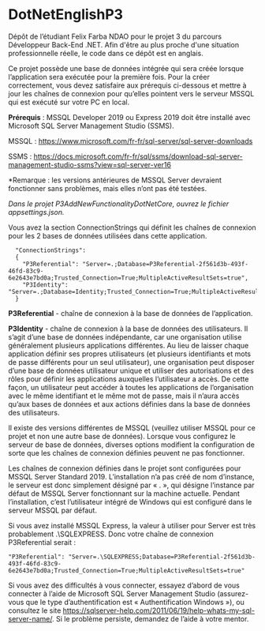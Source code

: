 # DotNetEnglishP3
Dépôt de l’étudiant  Felix Farba NDAO pour le projet 3 du parcours Développeur Back-End .NET. Afin d'être au plus proche d'une situation professionnelle réelle, le code dans ce dépôt est en anglais.

Ce projet possède une base de données intégrée qui sera créée lorsque l’application sera exécutée pour la première fois. Pour la créer correctement, vous devez satisfaire aux prérequis ci-dessous et mettre à jour les chaînes de connexion pour qu’elles pointent vers le serveur MSSQL qui est exécuté sur votre PC en local.

**Prérequis** : MSSQL Developer 2019 ou Express 2019 doit être installé avec Microsoft SQL Server Management Studio (SSMS).

MSSQL : https://www.microsoft.com/fr-fr/sql-server/sql-server-downloads

SSMS : https://docs.microsoft.com/fr-fr/sql/ssms/download-sql-server-management-studio-ssms?view=sql-server-ver16

*Remarque : les versions antérieures de MSSQL Server devraient fonctionner sans problèmes, mais elles n’ont pas été testées.

*Dans le projet P3AddNewFunctionalityDotNetCore, ouvrez le fichier appsettings.json.*

Vous avez la section ConnectionStrings qui définit les chaînes de connexion pour les 2 bases de données utilisées dans cette application.

      "ConnectionStrings":
      {
        "P3Referential": "Server=.;Database=P3Referential-2f561d3b-493f-46fd-83c9-6e2643e7bd0a;Trusted_Connection=True;MultipleActiveResultSets=true",
        "P3Identity": "Server=.;Database=Identity;Trusted_Connection=True;MultipleActiveResultSets=true"
      }
  
**P3Referential** - chaîne de connexion à la base de données de l’application.

**P3Identity** - chaîne de connexion à la base de données des utilisateurs. Il s’agit d’une base de données indépendante, car une organisation utilise généralement plusieurs applications différentes. Au lieu
de laisser chaque application définir ses propres utilisateurs (et plusieurs identifiants et mots de passe différents pour un seul utilisateur), une organisation peut disposer d’une base de données utilisateur unique et utiliser des autorisations et des rôles pour définir les applications auxquelles l’utilisateur a accès. De cette façon, un utilisateur peut accéder à toutes les applications de l’organisation avec le même identifiant et le même mot de passe, mais il n’aura accès qu’aux bases de données et aux actions définies dans la base de données des utilisateurs.

Il existe des versions différentes de MSSQL (veuillez utiliser MSSQL pour ce projet et non une autre base de données). Lorsque vous configurez le serveur de base de données, diverses options modifient la configuration de sorte que les chaînes de connexion définies peuvent ne pas fonctionner.

Les chaînes de connexion définies dans le projet sont configurées pour MSSQL Server Standard 2019. L’installation n’a pas créé de nom d’instance, le serveur est donc simplement désigné par « . », qui désigne l’instance par défaut de MSSQL Server fonctionnant sur la machine actuelle. Pendant l’installation, c’est l’utilisateur intégré de Windows qui est configuré dans le serveur MSSQL par défaut.

Si vous avez installé MSSQL Express, la valeur à utiliser pour Server est très probablement .\SQLEXPRESS. Donc votre chaîne de connexion P3Referential serait :

    "P3Referential": "Server=.\SQLEXPRESS;Database=P3Referential-2f561d3b-493f-46fd-83c9-6e2643e7bd0a;Trusted_Connection=True;MultipleActiveResultSets=true"
  
Si vous avez des difficultés à vous connecter, essayez d’abord de vous connecter à l’aide de Microsoft SQL Server Management Studio (assurez-vous que le type d’authentification est « Authentification Windows »), ou consultez le site https://sqlserver-help.com/2011/06/19/help-whats-my-sql-server-name/.
Si le problème persiste, demandez de l’aide à votre mentor.
